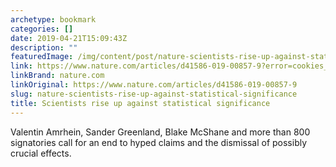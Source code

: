 ```yaml
---
archetype: bookmark
categories: []
date: 2019-04-21T15:09:43Z
description: ""
featuredImage: /img/content/post/nature-scientists-rise-up-against-statistical-significance.jpg
link: https://www.nature.com/articles/d41586-019-00857-9?error=cookies_not_supported&code=664ce344-6175-417d-aabb-21e482414744
linkBrand: nature.com
linkOriginal: https://www.nature.com/articles/d41586-019-00857-9
slug: nature-scientists-rise-up-against-statistical-significance
title: Scientists rise up against statistical significance
---
```

Valentin Amrhein, Sander Greenland, Blake McShane and more than 800 signatories call for an end to hyped claims and the dismissal of possibly crucial effects.
